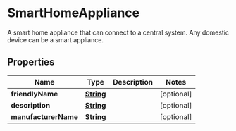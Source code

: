

# SmartHomeAppliance

A smart home appliance that can connect to a central system. Any domestic device can be a smart appliance. 

## Properties

| Name | Type | Description | Notes |
|------------ | ------------- | ------------- | -------------|
|**friendlyName** | [**String**](String.md) |  |  [optional] |
|**description** | [**String**](String.md) |  |  [optional] |
|**manufacturerName** | [**String**](String.md) |  |  [optional] |



